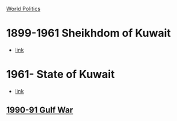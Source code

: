 [World Politics](../World%20Politics)
# 1899-1961 Sheikhdom of Kuwait
- [link](https://en.wikipedia.org/wiki/Sheikhdom_of_Kuwait)
# 1961- State of Kuwait
- [link](https://en.wikipedia.org/wiki/Kuwait)
## [1990-91 Gulf War](../Iraq/1968-2003%20Ba'athist%20Iraqi%20Republic/1990-91%20Gulf%20War)  
